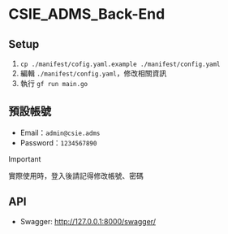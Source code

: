 # CSIE_ADMS_Back-End

## Setup
1. `cp ./manifest/cofig.yaml.example ./manifest/config.yaml`
2. 編輯 `./manifest/config.yaml`，修改相關資訊
3. 執行 `gf run main.go`

## 預設帳號
- Email：`admin@csie.adms`
- Password：`1234567890`

> [!IMPORTANT]
> 實際使用時，登入後請記得修改帳號、密碼

## API
- Swagger: http://127.0.0.1:8000/swagger/
